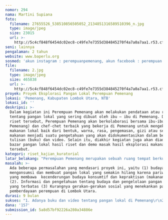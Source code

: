 ```yaml
---
nomor: 294
nama: Martini Supiana
foto:
  filename: 27655526_538510856505052_2134851316589510396_n.jpg
  type: image/jpeg
  size: 23015
  url: >-
    http://5c4cf848f6454dc02ec8-c49fe7e7355d384845270f4a7a0a7aa1.r53.cf2.rackcdn.com/cc9ac33f-f784-4cff-9d07-7fa252943c3d/27655526_538510856505052_2134851316589510396_n.jpg
seni: lainnya
pengalaman: 2 tahun
website: www.baperlu.org
sosmed: 'akun instagram : perempuanpemenang, akun facebook : perempuan pemenang'
file:
  filename: 2.jpg
  type: image/jpeg
  size: 465838
  url: >-
    http://5c4cf848f6454dc02ec8-c49fe7e7355d384845270f4a7a0a7aa1.r53.cf2.rackcdn.com/295a4d6f-801d-46dd-829e-4598a55826fc/2.jpg
proyek: Proyek Eksplorasi Pangan Lokal Perempuan Pemenang
lokasi: 'Pemenang, Kabupaten Lombok Utara, NTB'
lokasi_id: ''
deskripsi: >-
  Dalam kegiatan ini Perempuan Pemenang akan melakukan pendataan atau riset
  tentang pangan lokal yang sering dibuat oleh ibu – ibu di Pemenang. Dari hasil
  riset tersebut, Perempuan Pemenang akan berkolaborasi bersama ibu-ibu (warga
  Pemenang) dan chef-chet terbaik yang bekerja di Pemenang untuk mengeksplorasi
  makanan lokal baik dari bentuk, warna, rasa, pengemasan, gizi atau sejarah
  makanan menjadi suatu pengetahuan yang akan didokumentasikan dalam bentuk
  tulisan (buku) dan video. Selain itu, diakhir kegiatan juga akan diadakan
  bazar pangan lokal hasil riset dan demo masak hasil eksplorasi makanan
  tersebut.
kategori: riset_kajian_kuratorial
latar_belakang: "Perempuan Pemenang merupakan sebuah ruang tempat berkumpul, berbagi wawasan, pengetahuan dan pengalaman yang dikhususkan untuk perempuan yang berdomisili di Kecamatan Pemenang, Lombok Utara, yang sebagian besar partisipannya berprofesi sebagai ibu rumah tangga. Sebagai ibu rumah tangga, perempuan berperan dalam memenuhi kebutuhan makanan, gizi dan kesehatan keluarga. Pengambilan keputusan dalam memilih bahan pangan dan mengolahnya secara sehat menjadi bagian penting dalam memenuhi kebutuhan tersebut. \r\nPemenang sebagai salah satu lokasi pariwisata yang sedang berkembang memiliki banyak potensi pangan lokal yang berasal dari daratan atau lautan.  Namun, seiiring perkembangan pariwisata tersebut, budaya pangan lokal mulai hilang karena kedatangan wisatawan yang memengaruhi cara pandang dalam makanan yang cenderung mengarah kepraktisan (instan) dan konsumtif. Hal ini juga didukung dengan kurangnya pengetahuan ibu-ibu tentang makanan yang baik termasuk cara penyajian atau pengemasannya. Oleh karena itu, melalui proyek ini Perempuan Pemenang mencoba mengumpulkan informasi, mengarsip dan mengeksplorasi  tentang pangan lokal yang ada di Pemenang.\r\n"
masalah: >-
  Ada beberapa permasalahan yang mendasari proyek ini, yaitu (1) budaya
  mengonsumsi dan membuat pangan lokal yang semakin hilang karena pariwisata
  yang membawa  kecenderungan budaya konsumtif dan kepraktisan (makanan instan).
  (2). Informasi dan pengetahuan tentang budaya dan pengelolaan pangan lokal
  yang terbatas (3) Kurangnya gerakan-gerakan sosial yang menekankan pada isu
  pemberdayaan perempuan di Lombok Utara.
durasi: 9 bulan
sukses: "1. Adanya buku dan video tentang pangan lokal di Pemenang\r\n2. Terlaksananya bazar makanan dan demo masak bersama warga Pemenang"
dana: '157'
submission_id: 5a8d57bf92226a280a34886e
---
```

